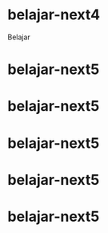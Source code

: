 # belajar-next4
Belajar
# belajar-next5
# belajar-next5
# belajar-next5
# belajar-next5
# belajar-next5
